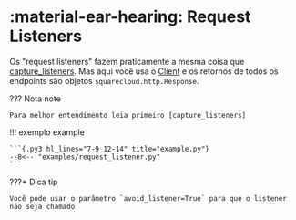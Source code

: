 [capture_listeners]: capture_listeners.md

[Client]: client.md

# :material-ear-hearing: Request Listeners

Os "request listeners" fazem praticamente a mesma coisa
que [capture_listeners]. Mas aqui você
usa o [Client] e os retornos de todos os endpoints
são objetos `squarecloud.http.Response`.

??? Nota note

    Para melhor entendimento leia primeiro [capture_listeners]

!!! exemplo example

    ```{.py3 hl_lines="7-9 12-14" title="example.py"}
    --8<-- "examples/request_listener.py"
    ```

???+ Dica tip

    Você pode usar o parâmetro `avoid_listener=True` para que o listener 
    não seja chamado
